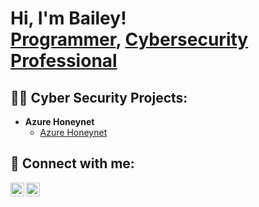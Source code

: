 <h1>Hi, I'm Bailey! <br/><a href="https://github.com/BaileyOConnor">Programmer</a>, <a href="https://www.linkedin.com/in/BaileyOConnor1/">Cybersecurity Professional</a></h1>

<h2>👨‍💻 Cyber Security Projects:</h2>

- <b>Azure Honeynet</b>
  - [Azure Honeynet](https://github.com/BaileyOConnor/)


<h2> 🤳 Connect with me:</h2>

[<img align="left" alt="JoshMadakor | Twitter" width="22px" src="https://cdn.jsdelivr.net/npm/simple-icons@v3/icons/twitter.svg" />][twitter]
[<img align="left" alt="JoshMadakor | LinkedIn" width="22px" src="https://cdn.jsdelivr.net/npm/simple-icons@v3/icons/linkedin.svg" />][linkedin]

[twitter]: https://twitter.com/
[linkedin]: https://linkedin.com/in/BaileyOConnor1/

<!--
**BaileyOConnor/BaileyOConnor** is a ✨ _special_ ✨ repository because its `README.md` (this file) appears on your GitHub profile.

Here are some ideas to get you started:

- 🔭 I’m currently working on ...
- 🌱 I’m currently learning ...
- 👯 I’m looking to collaborate on ...
- 🤔 I’m looking for help with ...
- 💬 Ask me about ...
- 📫 How to reach me: ...
- 😄 Pronouns: ...
- ⚡ Fun fact: ...
-->
